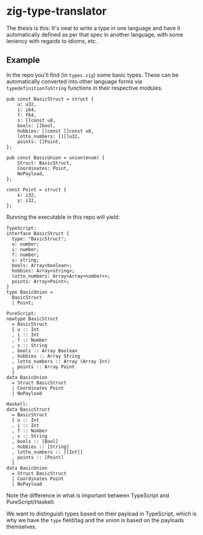 # zig-type-translator

The thesis is this: It's neat to write a type in one language and have it
automatically defined as per that spec in another language, with some leniency
with regards to idioms, etc.

## Example

In the repo you'll find (in `types.zig`) some basic types. These can be
automatically converted into other language forms via `typedefinitionToString`
functions in their respective modules.

```zig
pub const BasicStruct = struct {
    u: u32,
    i: i64,
    f: f64,
    s: []const u8,
    bools: []bool,
    hobbies: []const []const u8,
    lotto_numbers: [][]u32,
    points: []Point,
};

pub const BasicUnion = union(enum) {
    Struct: BasicStruct,
    Coordinates: Point,
    NoPayload,
};

const Point = struct {
    x: i32,
    y: i32,
};
```

Running the executable in this repo will yield:

```
TypeScript:
interface BasicStruct {
  type: "BasicStruct";
  u: number;
  i: number;
  f: number;
  s: string;
  bools: Array<boolean>;
  hobbies: Array<string>;
  lotto_numbers: Array<Array<number>>;
  points: Array<Point>;
}
type BasicUnion =
  BasicStruct
  | Point;

PureScript:
newtype BasicStruct
  = BasicStruct
  { u :: Int
  , i :: Int
  , f :: Number
  , s :: String
  , bools :: Array Boolean
  , hobbies :: Array String
  , lotto_numbers :: Array (Array Int)
  , points :: Array Point
  }
data BasicUnion
  = Struct BasicStruct
  | Coordinates Point
  | NoPayload

Haskell:
data BasicStruct
  = BasicStruct
  { u :: Int
  , i :: Int
  , f :: Number
  , s :: String
  , bools :: [Bool]
  , hobbies :: [String]
  , lotto_numbers :: [[Int]]
  , points :: [Point]
  }
data BasicUnion
  = Struct BasicStruct
  | Coordinates Point
  | NoPayload
```

Note the difference in what is important between TypeScript and PureScript/Haskell:

We want to distinguish types based on their payload in TypeScript, which is why
we have the `type` field/tag and the union is based on the payloads themselves.